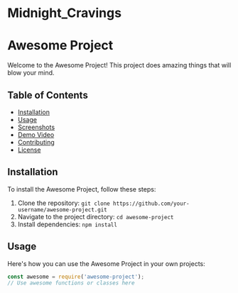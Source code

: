 # Midnight_Cravings
# Awesome Project

Welcome to the Awesome Project! This project does amazing things that will blow your mind.

## Table of Contents

- [Installation](#installation)
- [Usage](#usage)
- [Screenshots](#screenshots)
- [Demo Video](#demo-video)
- [Contributing](#contributing)
- [License](#license)

## Installation

To install the Awesome Project, follow these steps:

1. Clone the repository: `git clone https://github.com/your-username/awesome-project.git`
2. Navigate to the project directory: `cd awesome-project`
3. Install dependencies: `npm install`

## Usage

Here's how you can use the Awesome Project in your own projects:

```javascript
const awesome = require('awesome-project');
// Use awesome functions or classes here
